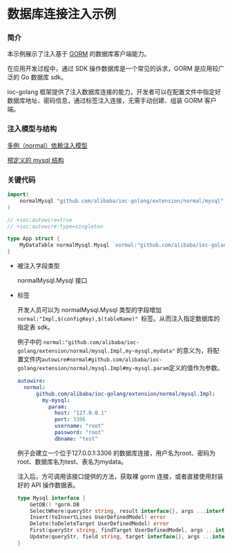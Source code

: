 # 数据库连接注入示例

### 简介

本示例展示了注入基于 [GORM](https://gorm.io/index.html) 的数据库客户端能力。

在应用开发过程中，通过 SDK 操作数据库是一个常见的诉求，GORM 是应用较广泛的 Go 数据库 sdk。

ioc-golang 框架提供了注入数据库连接的能力，开发者可以在配置文件中指定好数据库地址、密码信息，通过标签注入连接，无需手动创建、组装 GORM 客户端。

### 注入模型与结构

[多例（normal）依赖注入模型](https://github.com/alibaba/IOC-Golang/tree/master/extension/normal)

[预定义的 mysql 结构](https://github.com/alibaba/IOC-Golang/tree/master/extension/normal/mysql)

### 关键代码

```go
import(
	normalMysql "github.com/alibaba/ioc-golang/extension/normal/mysql"
)

// +ioc:autowire=true
// +ioc:autowire:type=singleton

type App struct {
	MyDataTable normalMysql.Mysql `normal:"github.com/alibaba/ioc-golang/extension/normal.Impl,my-mysql,mydata"`
}
```

- 被注入字段类型

  normalMysql.Mysql 接口

- 标签

  开发人员可以为 normalMysql.Mysql 类型的字段增加 `normal:"Impl,$(configKey),$(tableName)" `标签。从而注入指定数据库的指定表 sdk。

  例子中的 `normal:"github.com/alibaba/ioc-golang/extension/normal/mysql.Impl,my-mysql,mydata"` 的意义为，将配置文件内`autowire#normal#github.com/alibaba/ioc-golang/extension/normal/mysql.Impl#my-mysql.param`定义的值作为参数。

  ```yaml
  autowire:
    normal:
        github.com/alibaba/ioc-golang/extension/normal/mysql.Impl:
          my-mysql:
            param:
              host: "127.0.0.1"
              port: 3306
              username: "root"
              password: "root"
              dbname: "test"
  ```

  例子会建立一个位于127.0.0.1:3306 的数据库连接，用户名为root、密码为 root、数据库名为test、表名为mydata。

  注入后，方可调用该接口提供的方法，获取裸 gorm 连接，或者直接使用封装好的 API 操作数据表。

  ```go
  type Mysql interface {
      GetDB() *gorm.DB
      SelectWhere(queryStr string, result interface{}, args ...interface{}) error
      Insert(toInsertLines UserDefinedModel) error
      Delete(toDeleteTarget UserDefinedModel) error
      First(queryStr string, findTarget UserDefinedModel, args ...interface{}) error
      Update(queryStr, field string, target interface{}, args ...interface{}) error
  }
  ```

  

